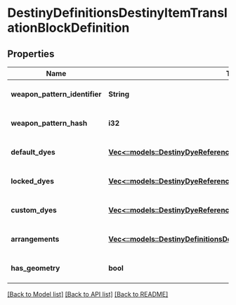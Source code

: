 # DestinyDefinitionsDestinyItemTranslationBlockDefinition

## Properties
Name | Type | Description | Notes
------------ | ------------- | ------------- | -------------
**weapon_pattern_identifier** | **String** |  | [optional] [default to null]
**weapon_pattern_hash** | **i32** |  | [optional] [default to null]
**default_dyes** | [**Vec<::models::DestinyDyeReference>**](Destiny.DyeReference.md) |  | [optional] [default to null]
**locked_dyes** | [**Vec<::models::DestinyDyeReference>**](Destiny.DyeReference.md) |  | [optional] [default to null]
**custom_dyes** | [**Vec<::models::DestinyDyeReference>**](Destiny.DyeReference.md) |  | [optional] [default to null]
**arrangements** | [**Vec<::models::DestinyDefinitionsDestinyGearArtArrangementReference>**](Destiny.Definitions.DestinyGearArtArrangementReference.md) |  | [optional] [default to null]
**has_geometry** | **bool** |  | [optional] [default to null]

[[Back to Model list]](../README.md#documentation-for-models) [[Back to API list]](../README.md#documentation-for-api-endpoints) [[Back to README]](../README.md)



